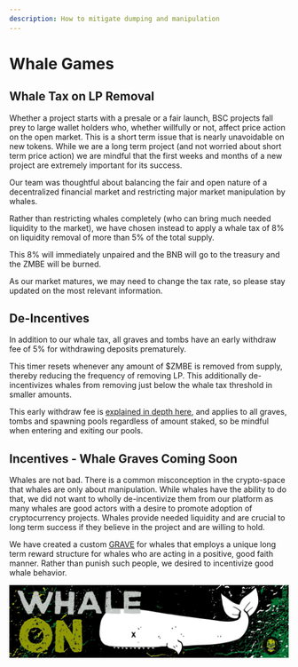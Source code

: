 ```yaml
---
description: How to mitigate dumping and manipulation
---
```


# Whale Games

## Whale Tax on LP Removal

Whether a project starts with a presale or a fair launch, BSC projects fall prey to large wallet holders who, whether willfully or not, affect price action on the open market. This is a short term issue that is nearly unavoidable on new tokens. While we are a long term project \(and not worried about short term price action\) we are mindful that the first weeks and months of a new project are extremely important for its success.

Our team was thoughtful about balancing the fair and open nature of a decentralized financial market and restricting major market manipulation by whales. 

Rather than restricting whales completely \(who can bring much needed liquidity to the market\), we have chosen instead to apply a whale tax of 8% on liquidity removal of more than 5% of the total supply. 

This 8% will immediately unpaired and the BNB will go to the treasury and the ZMBE will be burned.

As our market matures, we may need to change the tax rate, so please stay updated on the most relevant information. 

## De-Incentives

In addition to our whale tax, all graves and tombs have an early withdraw fee of 5% for withdrawing deposits prematurely.

This timer resets whenever any amount of $ZMBE is removed from supply, thereby reducing the frequency of removing LP. This additionally de-incentivizes whales from removing just below the whale tax threshold in smaller amounts. 

This early withdraw fee is [explained in depth here](early-withdraw-fees.md), and applies to all graves, tombs and spawning pools regardless of amount staked, so be mindful when entering and exiting our pools.

## Incentives - Whale Graves Coming Soon

Whales are not bad. There is a common misconception in the crypto-space that whales are only about manipulation. While whales have the ability to do that, we did not want to wholly de-incentivize them from our platform as many whales are good actors with a desire to promote adoption of cryptocurrency  projects. Whales provide needed liquidity and are crucial to long term success if they believe in the project and are willing to hold. 

We have created a custom [GRAVE](../basic-information/main-features/graves/) for whales that employs a unique long term reward structure for whales who are acting in a positive, good faith manner. Rather than punish such people, we desired to incentivize good whale behavior.

![](../.gitbook/assets/8.jpg)



